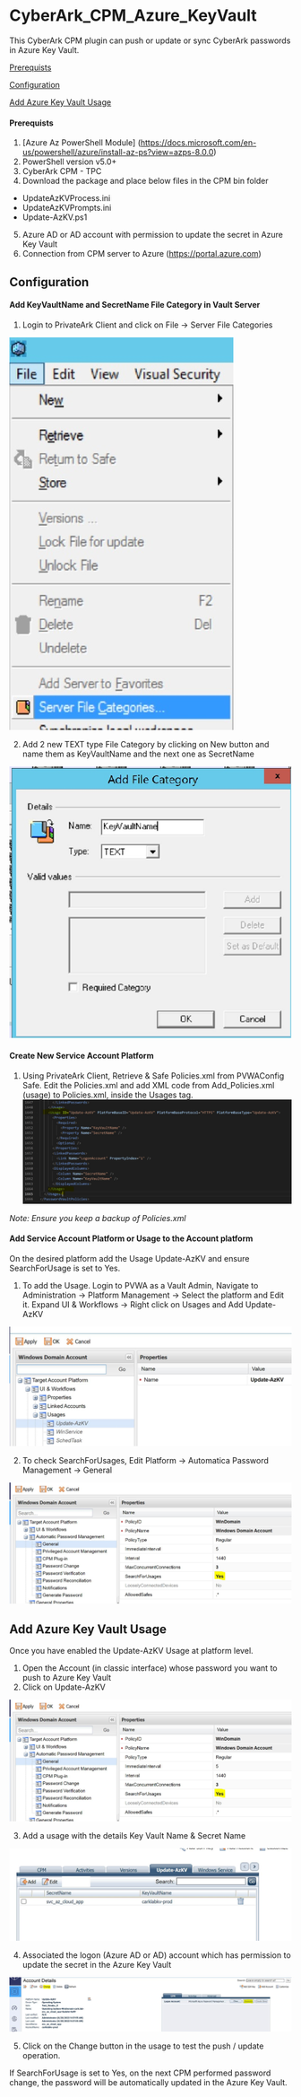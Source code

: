 # CyberArk_CPM_Azure_KeyVault
This CyberArk CPM plugin can push or update or sync CyberArk passwords in Azure Key Vault.

[Prerequists](#prerequists)

[Configuration](#configuration)

[Add Azure Key Vault Usage](#add-azure-key-vault-usage)

#### Prerequists
1. [Azure Az PowerShell Module] (https://docs.microsoft.com/en-us/powershell/azure/install-az-ps?view=azps-8.0.0)
2. PowerShell version v5.0+
3. CyberArk CPM - TPC
4. Download the package and place below files in the CPM bin folder
- UpdateAzKVProcess.ini
- UpdateAzKVPrompts.ini
- Update-AzKV.ps1
5. Azure AD or AD account with permission to update the secret in Azure Key Vault
6. Connection from CPM server to Azure (https://portal.azure.com)

## Configuration

#### Add KeyVaultName and SecretName File Category in Vault Server
1. Login to PrivateArk Client and click on File -> Server File Categories

![PrivateArk Client File Menu](docs/images/PrivateArk_Client_File_Menu.jpg)

2. Add 2 new TEXT type File Category by clicking on New button and name them as KeyVaultName and the next one as SecretName

![Add New File Category](docs/images/Add_New_File_Category.jpg)

#### Create New Service Account Platform
1. Using PrivateArk Client, Retrieve & Safe Policies.xml from PVWAConfig Safe. Edit the Policies.xml and add XML code from Add_Policies.xml (usage) to Policies.xml, inside the Usages tag.
![New Service Account Platform](docs/images/Add_Service_Platform_to_Policies_xml.jpg)

_Note: Ensure you keep a backup of Policies.xml_

#### Add Service Account Platform or Usage to the Account platform
On the desired platform add the Usage Update-AzKV and ensure SearchForUsage is set to Yes.
1. To add the Usage. Login to PVWA as a Vault Admin, Navigate to Administration -> Platform Management -> Select the platform and Edit it. Expand UI & Workflows -> Right click on Usages and Add Update-AzKV

![Add Usage to Platform](docs/images/Add_Usage_To_Platform.jpg)

2. To check SearchForUsages, Edit Platform -> Automatica Password Management -> General

![Enable SearchForUsages](docs/images/Enable_SearchForUsages.jpg)

## Add Azure Key Vault Usage
Once you have enabled the Update-AzKV Usage at platform level.
1. Open the Account (in classic interface) whose password you want to push to Azure Key Vault
2. Click on Update-AzKV

![Enable SearchForUsages](docs/images/Enable_SearchForUsages.jpg)

3. Add a usage with the details Key Vault Name & Secret Name

![Added Usage to Master Account.jpg](docs/images/Added_Usage_to_Master_Account.jpg)

4. Associated the logon (Azure AD or AD) account which has permission to update the secret in the Azure Key Vault

![Associate Logon Account And Push](docs/images/Associate_Logon_Account_And_Push.jpg)

5. Click on the Change button in the usage to test the push / update operation.

If SearchForUsage is set to Yes, on the next CPM performed password change, the password will be automatically updated in the Azure Key Vault.
 
